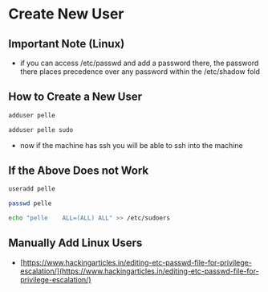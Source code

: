 # Create New User

## Important Note (Linux)

* if you can access /etc/passwd and add a password there, the password there places precedence over any password within the /etc/shadow fold

## How to Create a New User

```bash
adduser pelle
```

```bash
adduser pelle sudo
```

* now if the machine has ssh you will be able to ssh into the machine

## If  the Above Does not Work

```bash
useradd pelle
```

```bash
passwd pelle
```

```bash
echo "pelle    ALL=(ALL) ALL" >> /etc/sudoers
```

## Manually Add Linux Users

* [https://www.hackingarticles.in/editing-etc-passwd-file-for-privilege-escalation/](https://www.hackingarticles.in/editing-etc-passwd-file-for-privilege-escalation/)
